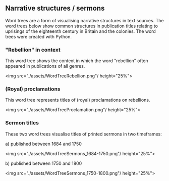 
## Narrative structures / sermons

Word trees are a form of visualising narrative structures in text sources. The word trees below show common structures in publication titles relating to uprisings of the eighteenth century in Britain and the colonies. The word trees were created with Python. 

### "Rebellion" in context

This word tree shows the context in which the word "rebellion" often appeared in publications of all genres. 

<img src="./assets/WordTreeRebellion.png"/ height="25%">

### (Royal) proclamations

This word tree represents titles of (royal) proclamations on rebellions.

<img src="./assets/WordTreeProclamation.png"/ height="25%">

### Sermon titles

These two word trees visualise titles of printed sermons in two timeframes:

a) published between 1684 and 1750

<img src="./assets/WordTreeSermons_1684-1750.png"/ height="25%">

b) published between 1750 and 1800

<img src="./assets/WordTreeSermons_1750-1800.png"/ height="25%">

